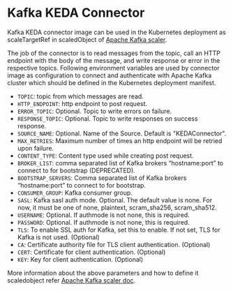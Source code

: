 # Kafka KEDA Connector

Kafka KEDA connector image can be used in the Kubernetes deployment as scaleTargetRef in scaledObject of [Apache Kafka scaler](https://keda.sh/docs/2.4/scalers/apache-kafka/).

The job of the connector is to read messages from the topic, call an HTTP endpoint with the body of the message, and write response or error in the respective topics.
Following environment variables are used by connector image as configuration to connect and authenticate with Apache Kafka cluster which should be defined in the Kubernetes deployment manifest.

- `TOPIC`: topic from which messages are read.
- `HTTP_ENDPOINT`: http endpoint to post request.
- `ERROR_TOPIC`: Optional. Topic to write errors on failure.
- `RESPONSE_TOPIC`: Optional. Topic to write responses on success response.
- `SOURCE_NAME`: Optional. Name of the Source. Default is "KEDAConnector".
- `MAX_RETRIES`: Maximum number of times an http endpoint will be retried upon failure.
- `CONTENT_TYPE`: Content type used while creating post request.
- `BROKER_LIST`: comma separated list of Kafka brokers “hostname:port” to connect to for bootstrap (DEPRECATED).
- `BOOTSTRAP_SERVERS`: Comma separated list of Kafka brokers “hostname:port” to connect to for bootstrap.
- `CONSUMER_GROUP`: Kafka consumer group.
- `SASL`: Kafka sasl auth mode. Optional. The default value is none. For now, it must be one of none, plaintext, scram_sha256, scram_sha512.
- `USERNAME`: Optional. If authmode is not none, this is required.
- `PASSWORD`: Optional. If authmode is not none, this is required.
- `TLS`: To enable SSL auth for Kafka, set this to enable. If not set, TLS for Kafka is not used. (Optional)
- `CA`: Certificate authority file for TLS client authentication. (Optional)
- `CERT`: Certificate for client authentication. (Optional)
- `KEY`: Key for client authentication. (Optional)

More information about the above parameters and how to define it scaledobject refer [Apache Kafka scaler doc](https://keda.sh/docs/1.5/scalers/apache-kafka/).
